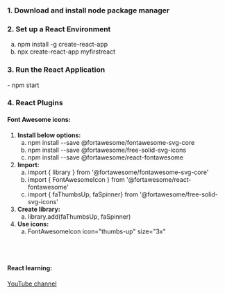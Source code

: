 <h3>1. Download and install node package manager</h3>

<h3>2. Set up a React Environment</h3>
<ol type="a"> 
  <li>npm install -g create-react-app</li>
  <li>npx create-react-app myfirstreact</li>
</ol>

<h3>3. Run the React Application</h3>
<p>- npm start</p>


<h3>4. React Plugins</h3>
<h4>Font Awesome icons:</h4>
<ol> 
  <li><strong>Install below options:</strong>
    <ol type="a"> 
      <li>npm install --save @fortawesome/fontawesome-svg-core</li>
      <li>npm install --save @fortawesome/free-solid-svg-icons</li>
      <li>npm install --save @fortawesome/react-fontawesome</li>
    </ol>
  </li>
  <li><strong>Import:</strong>
    <ol type="a"> 
      <li>import { library } from '@fortawesome/fontawesome-svg-core'</li>
      <li>import { FontAwesomeIcon } from '@fortawesome/react-fontawesome'</li>
      <li>import { faThumbsUp, faSpinner} from '@fortawesome/free-solid-svg-icons'</li>
    </ol>
  </li>
  <li><strong>Create library:</strong>
    <ol type="a"> 
      <li>library.add(faThumbsUp, faSpinner)</li>
    </ol>
  </li>
  <li><strong>Use icons:</strong>
    <ol type="a"> 
      <li>FontAwesomeIcon icon="thumbs-up" size="3x"</li>
    </ol>
  </li>
</ol>





<br />
<br />
<h4>React learning:</h4>
<p>
  <a href="https://www.youtube.com/watch?v=00kXjx9k3Os&list=PLN3n1USn4xlntqksY83W3997mmQPrUmqM&index=2">YouTube channel</a>
</p>
